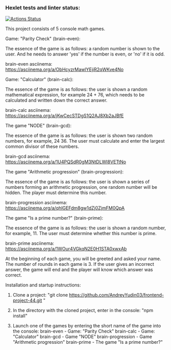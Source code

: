 ### Hexlet tests and linter status:

[![Actions Status](https://github.com/AndreyYudin03/frontend-project-44/actions/workflows/hexlet-check.yml/badge.svg)](https://github.com/AndreyYudin03/frontend-project-44/actions)

This project consists of 5 console math games.

Game: "Parity Check" (brain-even):

The essence of the game is as follows: a random number is shown to the user. And he needs to answer 'yes' if the number is even, or 'no' if it is odd.

brain-even asciinema:
https://asciinema.org/a/ObHcyzrMawlYEjiR2qWKve4No

Game: "Calculator" (brain-calc):

The essence of the game is as follows: the user is shown a random mathematical expression, for example 24 + 76, which needs to be calculated and written down the correct answer.

brain-calc asciinema:
https://asciinema.org/a/jKwCecSTDgS1Q2AJ8Xb2aJBfE

The game "NODE" (brain-gcd):

The essence of the game is as follows: the user is shown two random numbers, for example, 24 36. The user must calculate and enter the largest common divisor of these numbers.

brain-gcd asciinema:
https://asciinema.org/a/1U4PQSdR0gM3NtDLWI8VETtNo

The game "Arithmetic progression" (brain-progression):

The essence of the game is as follows: the user is shown a series of numbers forming an arithmetic progression, one random number will be hidden. The player must determine this number.

brain-progression asciinema:
https://asciinema.org/a/qhlGEFdm8gw1dZj0ZjmFM0QpA

The game "Is a prime number?" (brain-prime):

The essence of the game is as follows: the user is shown a random number, for example, 11. The user must determine whether this number is prime.

brain-prime asciinema:
https://asciinema.org/a/1WOur4VGkqN2E0H1STA0xwxAb

At the beginning of each game, you will be greeted and asked your name.
The number of rounds in each game is 3.
If the user gives an incorrect answer, the game will end and the player will know which answer was correct.

Installation and startup instructions:

1. Clone a project: "git clone https://github.com/AndreyYudin03/frontend-project-44.git "

2. In the directory with the cloned project, enter in the console: "npm install"

3. Launch one of the games by entering the short name of the game into the console:
   brain-even - Game: "Parity Check"
   brain-calc - Game: "Calculator"
   brain-gcd - Game "NODE"
   brain-progression - Game "Arithmetic progression"
   brain-prime - The game "Is a prime number?"
